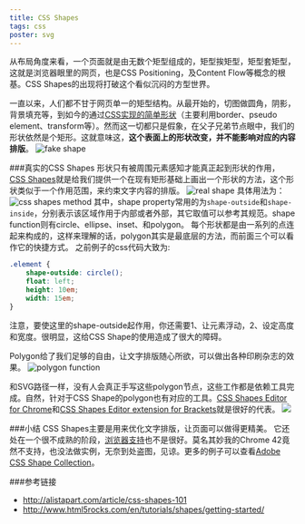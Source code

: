 ```yaml
---
title: CSS Shapes
tags: css
poster: svg
---
```


从布局角度来看，一个页面就是由无数个矩型组成的，矩型挨矩型，矩型套矩型，这就是浏览器眼里的网页，也是CSS Positioning，及Content Flow等概念的根基。CSS Shapes的出现将打破这个看似沉闷的方型世界。

一直以来，人们都不甘于网页单一的矩型结构。从最开始的，切图做圆角，阴影，背景填充等，到如今的通过[CSS实现的简单形状](https://css-tricks.com/examples/ShapesOfCSS/)（主要利用border、pseudo element、transform等）。然而这一切都只是假象，在父子兄弟节点眼中，我们的形状依然是个矩形。这就意味这，**这个表面上的形状改变，并不能影响对应的内容排版**。
![fake shape](http://alistapart.com/d/394/demo-user-profile-screenshot-incomplete.png)

###真实的CSS Shapes
形状只有被周围元素感知才能真正起到形状的作用，[CSS Shapes](http://dev.w3.org/csswg/css-shapes-2/)就是给我们提供一个在现有矩形基础上画出一个形状的方法，这个形状类似于一个作用范围，来约束文字内容的排版。
![real shape](http://alistapart.com/d/394/demo-user-profile-screenshot.png)
具体用法为：
![css shapes method](http://alistapart.com/d/394/shape-rule.png)
其中，shape property常用的为`shape-outside`和`shape-inside`，分别表示该区域作用于内部或者外部，其它取值可以参考其规范。shape function则有circle、ellipse、inset、和polygon。
每个形状都是由一系列的点连起来构成的，这样来理解的话，polygon其实是最底层的方法，而前面三个可以看作它的快捷方式。
之前例子的css代码大致为:

```css
.element {
	shape-outside: circle();
    float: left;
	height: 10em;
	width: 15em;
}
```

注意，要使这里的shape-outside起作用，你还需要1、让元素浮动，2、设定高度和宽度。很明显，这给CSS Shape的使用造成了很大的障碍。

Polygon给了我们足够的自由，让文字排版随心所欲，可以做出各种印刷杂志的效果。
![polygon function]({{site.cnd}}/images/css-shapes/shape-inside-workaround.jpg)

和SVG路径一样，没有人会真正手写这些polygon节点，这些工作都是依赖工具完成。自然，针对于CSS Shape的polygon也有对应的工具。[CSS Shapes Editor for Chrome](https://chrome.google.com/webstore/detail/css-shapes-editor/nenndldnbcncjmeacmnondmkkfedmgmp)和[CSS Shapes Editor extension for Brackets](https://github.com/adobe-webplatform/brackets-css-shapes-editor)就是很好的代表。
![](http://blogs.adobe.com/webplatform/files/2014/09/edit.gif)

###小结
CSS Shapes主要是用来优化文字排版，让页面可以做得更精美。
它还处在一个很不成熟的阶段，[浏览器支持](http://caniuse.com/#feat=css-shapes)也不是很好。莫名其妙我的Chrome 42竟然不支持，也没法做实例，无奈到处盗图，见谅。更多的例子可以查看[Adobe CSS Shape Collection](http://codepen.io/collection/lrmwd/)。

###参考链接
- http://alistapart.com/article/css-shapes-101
- http://www.html5rocks.com/en/tutorials/shapes/getting-started/